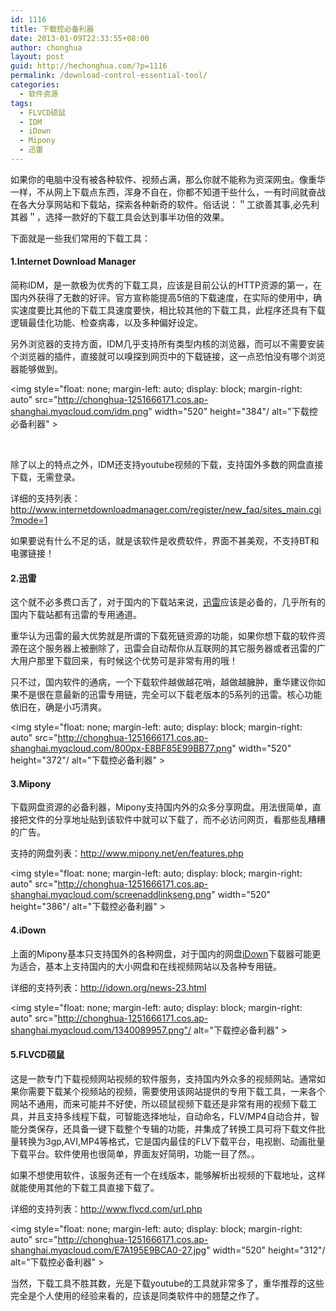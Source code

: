 ```yaml
---
id: 1116
title: 下载控必备利器
date: 2013-01-09T22:33:55+08:00
author: chonghua
layout: post
guid: http://hechonghua.com/?p=1116
permalink: /download-control-essential-tool/
categories:
  - 软件资源
tags:
  - FLVCD硕鼠
  - IDM
  - iDown
  - Mipony
  - 迅雷
---
```

如果你的电脑中没有被各种软件、视频占满，那么你就不能称为资深网虫。像重华一样，不从网上下载点东西，浑身不自在，你都不知道干些什么，一有时间就奋战在各大分享网站和下载站，探索各种新奇的软件。俗话说：＂工欲善其事,必先利其器＂，选择一款好的下载工具会达到事半功倍的效果。

<!--more-->

下面就是一些我们常用的下载工具：

#### 1.Internet Download Manager

简称IDM，是一款极为优秀的下载工具，应该是目前公认的HTTP资源的第一，在国内外获得了无数的好评。官方宣称能提高5倍的下载速度，在实际的使用中，确实速度要比其他的下载工具速度要快，相比较其他的下载工具，此程序还具有下载逻辑最佳化功能、检查病毒，以及多种偏好设定。

另外浏览器的支持方面，IDM几乎支持所有类型内核的浏览器，而可以不需要安装个浏览器的插件，直接就可以嗅探到网页中的下载链接，这一点恐怕没有哪个浏览器能够做到。

<img style="float: none; margin-left: auto; display: block; margin-right: auto" src="http://chonghua-1251666171.cos.ap-shanghai.myqcloud.com/idm.png" width="520" height="384"/ alt="下载控必备利器" >

&nbsp;

除了以上的特点之外，IDM还支持youtube视频的下载，支持国外多数的网盘直接下载，无需登录。

详细的支持列表：<a href="http://www.internetdownloadmanager.com/register/new_faq/sites_main.cgi?mode=1" target="_blank">http://www.internetdownloadmanager.com/register/new_faq/sites_main.cgi?mode=1</a>

如果要说有什么不足的话，就是该软件是收费软件，界面不甚美观，不支持BT和电骡链接！

#### 2.迅雷

这个就不必多费口舌了，对于国内的下载站来说，<a href="http://xunlei.com/" target="_blank">迅雷</a>应该是必备的，几乎所有的国内下载站都有迅雷的专用通道。

重华认为迅雷的最大优势就是所谓的下载死链资源的功能，如果你想下载的软件资源在这个服务器上被删除了，迅雷会自动帮你从互联网的其它服务器或者迅雷的广大用户那里下载回来，有时候这个优势可是非常有用的哦！

只不过，国内软件的通病，一个下载软件越做越花哨，越做越臃肿，重华建议你如果不是很在意最新的迅雷专用链，完全可以下载老版本的5系列的迅雷。核心功能依旧在，确是小巧清爽。

<img style="float: none; margin-left: auto; display: block; margin-right: auto" src="http://chonghua-1251666171.cos.ap-shanghai.myqcloud.com/800px-E8BF85E99BB77.png" width="520" height="372"/ alt="下载控必备利器" >

#### 3.Mipony

下载网盘资源的必备利器，Mipony支持国内外的众多分享网盘。用法很简单，直接把文件的分享地址贴到该软件中就可以下载了，而不必访问网页，看那些乱糟糟的广告。

支持的网盘列表：<a title="http://www.mipony.net/en/features.php" href="http://www.mipony.net/en/features.php" target="_blank">http://www.mipony.net/en/features.php</a>

<img style="float: none; margin-left: auto; display: block; margin-right: auto" src="http://chonghua-1251666171.cos.ap-shanghai.myqcloud.com/screenaddlinkseng.png" width="520" height="386"/ alt="下载控必备利器" >

#### 4.iDown

上面的Mipony基本只支持国外的各种网盘，对于国内的网盘<a href="http://idown.org/index.php" target="_blank">iDown</a>下载器可能更为适合，基本上支持国内的大小网盘和在线视频网站以及各种专用链。

详细的支持列表：<a title="http://idown.org/news-23.html" href="http://idown.org/news-23.html" target="_blank">http://idown.org/news-23.html</a>

<img style="float: none; margin-left: auto; display: block; margin-right: auto" src="http://chonghua-1251666171.cos.ap-shanghai.myqcloud.com/1340089957.png"/ alt="下载控必备利器" >

#### 5.FLVCD硕鼠

这是一款专门下载视频网站视频的软件服务，支持国内外众多的视频网站。通常如果你需要下载某个视频站的视频，需要使用该网站提供的专用下载工具，一来各个网站不通用，而来可能并不好使，所以硕鼠视频下载还是非常有用的视频下载工具，并且支持多线程下载，可智能选择地址，自动命名，FLV/MP4自动合并，智能分类保存，还具备一键下载整个专辑的功能，并集成了转换工具可将下载文件批量转换为3gp,AVI,MP4等格式，它是国内最佳的FLV下载平台，电视剧、动画批量下载平台。软件使用也很简单，界面友好简明，功能一目了然。。

如果不想使用软件，该服务还有一个在线版本，能够解析出视频的下载地址，这样就能使用其他的下载工具直接下载了。

详细的支持列表：<a title="http://www.flvcd.com/url.php" href="http://www.flvcd.com/url.php" target="_blank">http://www.flvcd.com/url.php</a>

<img style="float: none; margin-left: auto; display: block; margin-right: auto" src="http://chonghua-1251666171.cos.ap-shanghai.myqcloud.com/E7A195E9BCA0-27.jpg" width="520" height="312"/ alt="下载控必备利器" >

当然，下载工具不胜其数，光是下载youtube的工具就非常多了，重华推荐的这些完全是个人使用的经验来看的，应该是同类软件中的翘楚之作了。
